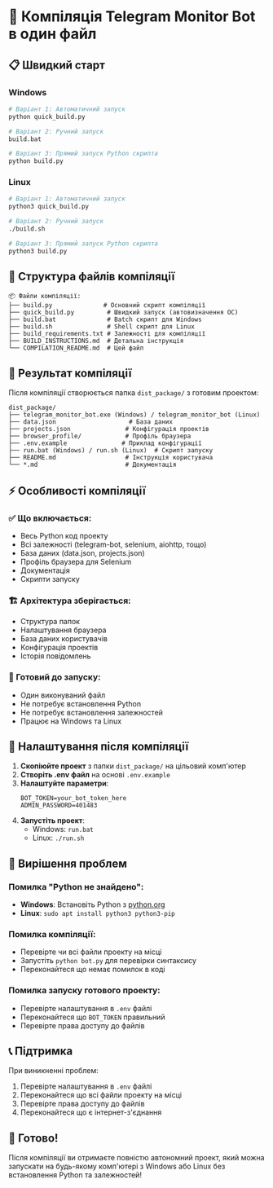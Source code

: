 # 🚀 Компіляція Telegram Monitor Bot в один файл

## 📋 Швидкий старт

### Windows
```bash
# Варіант 1: Автоматичний запуск
python quick_build.py

# Варіант 2: Ручний запуск
build.bat

# Варіант 3: Прямий запуск Python скрипта
python build.py
```

### Linux
```bash
# Варіант 1: Автоматичний запуск
python3 quick_build.py

# Варіант 2: Ручний запуск
./build.sh

# Варіант 3: Прямий запуск Python скрипта
python3 build.py
```

## 📁 Структура файлів компіляції

```
📦 Файли компіляції:
├── build.py              # Основний скрипт компіляції
├── quick_build.py         # Швидкий запуск (автовизначення ОС)
├── build.bat              # Batch скрипт для Windows
├── build.sh               # Shell скрипт для Linux
├── build_requirements.txt # Залежності для компіляції
├── BUILD_INSTRUCTIONS.md  # Детальна інструкція
└── COMPILATION_README.md  # Цей файл
```

## 🎯 Результат компіляції

Після компіляції створюється папка `dist_package/` з готовим проектом:

```
dist_package/
├── telegram_monitor_bot.exe (Windows) / telegram_monitor_bot (Linux)
├── data.json                    # База даних
├── projects.json               # Конфігурація проектів
├── browser_profile/            # Профіль браузера
├── .env.example               # Приклад конфігурації
├── run.bat (Windows) / run.sh (Linux)  # Скрипт запуску
├── README.md                   # Інструкція користувача
└── *.md                        # Документація
```

## ⚡ Особливості компіляції

### ✅ Що включається:
- Весь Python код проекту
- Всі залежності (telegram-bot, selenium, aiohttp, тощо)
- База даних (data.json, projects.json)
- Профіль браузера для Selenium
- Документація
- Скрипти запуску

### 🏗️ Архітектура зберігається:
- Структура папок
- Налаштування браузера
- База даних користувачів
- Конфігурація проектів
- Історія повідомлень

### 🚀 Готовий до запуску:
- Один виконуваний файл
- Не потребує встановлення Python
- Не потребує встановлення залежностей
- Працює на Windows та Linux

## 🔧 Налаштування після компіляції

1. **Скопіюйте проект** з папки `dist_package/` на цільовий комп'ютер
2. **Створіть .env файл** на основі `.env.example`
3. **Налаштуйте параметри**:
   ```env
   BOT_TOKEN=your_bot_token_here
   ADMIN_PASSWORD=401483
   ```
4. **Запустіть проект**:
   - Windows: `run.bat`
   - Linux: `./run.sh`

## 🐛 Вирішення проблем

### Помилка "Python не знайдено":
- **Windows**: Встановіть Python з [python.org](https://python.org)
- **Linux**: `sudo apt install python3 python3-pip`

### Помилка компіляції:
- Перевірте чи всі файли проекту на місці
- Запустіть `python bot.py` для перевірки синтаксису
- Переконайтеся що немає помилок в коді

### Помилка запуску готового проекту:
- Перевірте налаштування в `.env` файлі
- Переконайтеся що `BOT_TOKEN` правильний
- Перевірте права доступу до файлів

## 📞 Підтримка

При виникненні проблем:
1. Перевірте налаштування в `.env` файлі
2. Переконайтеся що всі файли проекту на місці
3. Перевірте права доступу до файлів
4. Переконайтеся що є інтернет-з'єднання

## 🎉 Готово!

Після компіляції ви отримаєте повністю автономний проект, який можна запускати на будь-якому комп'ютері з Windows або Linux без встановлення Python та залежностей!